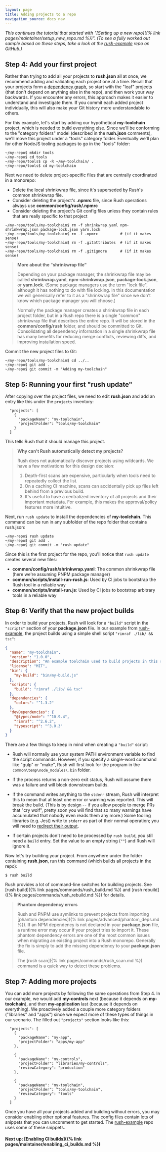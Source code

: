 ```yaml
---
layout: page
title: Adding projects to a repo
navigation_source: docs_nav
---
```


_This continues the tutorial that started with "[Setting up a new repo]({% link pages/maintainer/setup_new_repo.md %})". (To see a fully worked out sample based on these steps, take a look at the [rush-example](https://github.com/microsoft/rush-example) repo on GitHub.)_

## Step 4: Add your first project

Rather than trying to add all your projects to **rush.json** all at once, we recommend adding and validating each project one at a time. Recall that your projects form a [dependency graph](https://en.wikipedia.org/wiki/Dependency_graph), so start with the "leaf" projects (that don't depend on anything else in the repo), and then work your way backwards. If you encounter any errors, this approach makes it easier to understand and investigate them. If you commit each added project individually, this will also make your Git history more understandable to others.

For this example, let's start by adding our hypothetical **my-toolchain** project, which is needed to build everything else. Since we'll be conforming to the "category folders" model (described in the **rush.json** comments), we'll move this project under a "tools" category folder. Eventually we'll plan for other NodeJS tooling packages to go in the "tools" folder:

```
~/my-repo$ mkdir tools
~/my-repo$ cd tools
~/my-repo/tools$ cp -R ~/my-toolchain/ .
~/my-repo/tools$ cd my-toolchain
```

Next we need to delete project-specific files that are centrally coordinated in a monorepo:

- Delete the local shrinkwrap file, since it's superseded by Rush's common shrinkwrap file.
- Consider deleting the project's **.npmrc** file, since Rush operations always use **common/config/rush/.npmrc**
- Consider deleting the project's Git config files unless they contain rules that are really specific to that project

```
~/my-repo/tools/my-toolchain$ rm -f shrinkwrap.yaml npm-shrinkwrap.json package-lock.json yarn.lock
~/my-repo/tools/my-toolchain$ rm -f .npmrc          # (if it makes sense)
~/my-repo/tools/my-toolchain$ rm -f .gitattributes  # (if it makes sense)
~/my-repo/tools/my-toolchain$ rm -f .gitignore      # (if it makes sense)
```

> **More about the "shrinkwrap file"**
>
> Depending on your package manager, the shrinkwrap file may be called **shrinkwrap.yaml**,
> **npm-shrinkwrap.json**, **package-lock.json**, or **yarn.lock**. (Some package managers use the
> term "lock file", although it has nothing to do with file locking. In this documentation we will
> generically refer to it as a "shrinkwrap file" since we don't know which package manager you will choose.)
>
> Normally the package manager creates a shrinkwrap file in each project folder, but in a Rush repo
> there is a single "common" shrinkwrap file that describes the entire repo. It will be stored in
> the **common/config/rush** folder, and should be committed to Git. Consolidating all dependency
> information in a single shrinkwrap file has many benefits for reducing merge conflicts, reviewing diffs,
> and improving installation speed.

Commit the new project files to Git:

```
~/my-repo/tools/my-toolchain$ cd ../..
~/my-repo$ git add .
~/my-repo$ git commit -m "Adding my-toolchain"
```

## Step 5: Running your first "rush update"

After copying over the project files, we need to edit **rush.json** and add an entry like this under the `projects` inventory:

```jsonc
  "projects": [
    {
      "packageName": "my-toolchain",
      "projectFolder": "tools/my-toolchain"
    }
  ]
```

This tells Rush that it should manage this project.

> **Why can't Rush automatically detect my projects?**
>
> Rush does not automatically discover projects using wildcards. We have a few motivations for this
> design decision:
>
> 1. Depth-first scans are expensive, particularly when tools need to repeatedly collect the list.
> 2. On a caching CI machine, scans can accidentally pick up files left behind from a previous build.
> 3. It's useful to have a centralized inventory of all projects and their important metadata.
>    For example, this makes the approval/policy features more intuitive.

Next, run `rush update` to install the dependencies of **my-toolchain**. This command can be run in
any subfolder of the repo folder that contains rush.json:

```
~/my-repo$ rush update
~/my-repo$ git add .
~/my-repo$ git commit -m "rush update"
```

Since this is the first project for the repo, you'll notice that `rush update` creates several new files:

- **common/config/rush/shrinkwrap.yaml**: The common shrinkwrap file (here we're assuming PNPM package manager)
- **common/scripts/install-run-rush.js**: Used by CI jobs to bootstrap the Rush tool in a reliable way
- **common/scripts/install-run.js**: Used by CI jobs to bootstrap arbitrary tools in a reliable way

## Step 6: Verify that the new project builds

In order to build your projects, Rush will look for a `"build"` script in the `"scripts"` section of your **package.json** file. In our example from [rush-example](https://github.com/microsoft/rush-example), the project builds using a simple shell script `"rimraf ./lib/ && tsc"`:

```json
{
  "name": "my-toolchain",
  "version": "1.0.0",
  "description": "An example toolchain used to build projects in this repo",
  "license": "MIT",
  "bin": {
    "my-build": "bin/my-build.js"
  },
  "scripts": {
    "build": "rimraf ./lib/ && tsc"
  },
  "dependencies": {
    "colors": "^1.3.2"
  },
  "devDependencies": {
    "@types/node": "^10.9.4",
    "rimraf": "^2.6.2",
    "typescript": "^3.0.3"
  }
}
```

There are a few things to keep in mind when creating a `"build"` script:

- Rush will normally use your system PATH environment variable to find the script commands. However, if you specify a single-word command like "gulp" or "make", Rush will first look for the program in the `common\temp\node_modules\.bin` folder.

- If the process returns a non-zero exit status, Rush will assume there was a failure and will block downstream builds.

- If the command writes anything to the `stderr` stream, Rush will interpret this to mean that at least one error or warning was reported. This will break the build. (This is by design -- if you allow people to merge PRs that "cry wolf", pretty soon you will find that so many warnings have accumulated that nobody even reads them any more.) Some tooling libraries (e.g. Jest) write to `stderr` as part of their normal operation; you will need to [redirect their output](https://github.com/microsoft/rushstack/blob/master/core-build/gulp-core-build/src/tasks/JestReporter.ts).

- If certain projects don't need to be processed by `rush build`, you still need a `build` entry. Set the value to an empty string (`""`) and Rush will ignore it.

Now let's try building your project. From anywhere under the folder containing **rush.json**, run this command (which builds all projects in the repo):

```
$ rush build
```

Rush provides a lot of command-line switches for building projects. See [rush build]({% link pages/commands/rush_build.md %}) and [rush rebuild]({% link pages/commands/rush_rebuild.md %}) for details.

> **Phantom dependency errors**
>
> Rush and PNPM use symlinks to prevent projects from importing [phantom dependencies]({% link pages/advanced/phantom_deps.md %}).
> If an NPM dependency is not declared in your **package.json** file, a runtime error may occur if your project tries to
> import it. These phantom dependency errors are one of the most common issues when migrating an existing project into
> a Rush monorepo. Generally the fix is simply to add the missing dependency to your **package.json** file.
>
> The [rush scan]({% link pages/commands/rush_scan.md %}) command is a quick way to detect these problems.

## Step 7: Adding more projects

You can add more projects by following the same operations from Step 4. In our example, we would add **my-controls** next (because it depends on **my-toolchain**), and then **my-application** last (because it depends on everything). We proactively added a couple more category folders ("libraries" and "apps") since we expect more of these types of things in our scenario. The filled out `"projects"` section looks like this:

```jsonc
  "projects": [
    {
      "packageName": "my-app",
      "projectFolder": "apps/my-app"
    },

    {
      "packageName": "my-controls",
      "projectFolder": "libraries/my-controls",
      "reviewCategory": "production"
    },

    {
      "packageName": "my-toolchain",
      "projectFolder": "tools/my-toolchain",
      "reviewCategory": "tools"
    }
  ]
```

Once you have all your projects added and building without errors, you may consider enabling other optional features. The config files contain lots of snippets that you can uncomment to get started. The [rush-example](https://github.com/microsoft/rush-example) repo uses some of these snippets.

#### Next up: [Enabling CI builds]({% link pages/maintainer/enabling_ci_builds.md %})
